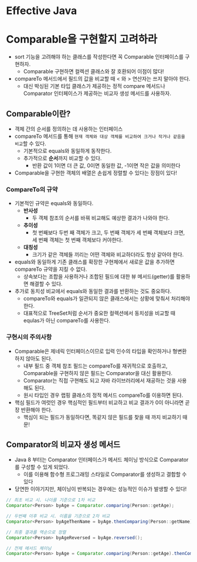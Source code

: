 # Effective Java

# Comparable을 구현할지 고려하라

- sort 기능을 고려해야 하는 클래스를 작성한다면 꼭 Comparable 인터페이스를 구현하자.
    - Comparable 구현하면 컬렉션 클래스와 잘 호환되어 이점이 많다!
- compareTo 메서드에서 필드의 값을 비교할 때 < 와 > 연산자는 쓰지 말아야 한다.
    - 대신 박싱된 기본 타입 클래스가 제공하는 정적 compare 메서드나 Comparator 인터페이스가 제공하는 비교자 생성 메서드를 사용하자.

## Comparable이란?

- 객체 간의 순서를 정의하는 데 사용하는 인터페이스
- compareTo 메서드를 통해 `현재 객체와 대상 객체를 비교하여 크거나 작거나 같음을 비교`할 수 있다.
    - 기본적으로 equals와 동일하게 동작한다.
    - 추가적으로 **순서**까지 비교할 수 있다.
        - 반환 값이 1이면 더 큰 값, 0이면 동일한 값, -1이면 작은 값을 의미한다
- Comparable을 구현한 객체의 배열은 손쉽게 정렬할 수 있다는 장점이 있다!

### **CompareTo의 규약**

- 기본적인 규약은 equals와 동일하다.
    - **반사성**
        - 두 객체 참조의 순서를 바꿔 비교해도 예상한 결과가 나와야 한다.
    - **추이성**
        - 첫 번째보다 두번 째 객체가 크고, 두 번째 객체가 세 번째 객체보다 크면, 세 번째 객체는 첫 번째 객체보다 커야한다.
    - **대칭성**
        - 크기가 같은 객체들 끼리는 어떤 객체와 비교하더라도 항상 같아야 한다.
- equals와 동일하게 기존 클래스를 확장한 구현체에서 새로운 값을 추가하면 compareTo 규약을 지킬 수 없다.
    - 상속보다는 조합을 사용하거나 조합된 필드에 대한 뷰 메서드(getter)를 활용하면 해결할 수 있다.
- 추가로 동치성 비교에서 equals와 동일한 결과를 반환하는 것도 중요하다.
    - compareTo와 equals가 일관되지 않은 클래스에서는 상황에 맞춰서 처리해야 한다.
    - 대표적으로 TreeSet처럼 순서가 중요한 컬렉션에서 동치성을 비교할 때 equlas가 아닌 compareTo를 사용한다.

### **구현시의 주의사항**

- Comparable은 제네릭 인터페이스이므로 입력 인수의 타입을 확인하거나 형변환 하지 않아도 된다.
    - 내부 필드 중 객체 참조 필드는 compareTo를 재귀적으로 호출하고, Comparable을 구현하지 않은 필드는 Comparator을 대신 활용한다.
    - Comparator는 직접 구현해도 되고 자바 라이브러리에서 재공하는 것을 사용해도 된다.
    - 원시 타입인 경우 랩핑 클래스의 정적 메서드 compareTo를 이용하면 된다.
- 핵심 필드가 여럿인 경우 핵심적인 필드부터 비교하고 비교 결과가 0이 아니라면 곧장 반환해야 한다.
    - 핵심이 되는 필드가 동일하다면, 똑같지 않은 필드를 찾을 때 까지 비교하기 때문!

## **Comparator의 비교자 생성 메서드**

- Java 8 부터는 Comparator 인터페이스가 메서드 체이닝 방식으로 Comparator를 구성할 수 있게 되었다.
    - 이를 이용해 함수형 프로그래밍 스타일로 Comparator를 생성하고 결합할 수 있다
- 당연한 이야기지만, 체이닝이 반복되는 경우에는 성능적인 이슈가 발생할 수 있다!

```java
// 최초 비교 시. 나이를 기준으로 1차 비교
Comparator<Person> byAge = Comparator.comparing(Person::getAge);

// 두번째 이후 비교 시. 이름을 기준으로 2차 비교
Comparator<Person> byAgeThenName = byAge.thenComparing(Person::getName);

// 최종 결과를 역순으로 정렬
Comparator<Person> byAgeReversed = byAge.reversed();

// 전체 메서드 체이닝
Comparator<Person> byAge = Comparator.comparing(Person::getAge).thenComparing(Person::getName).reversed();
```